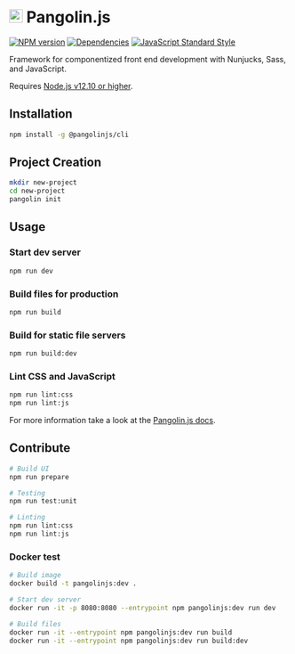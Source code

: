 # <img alt="" src="https://cdn.jsdelivr.net/gh/pangolinjs/brand/icon/icon.svg" width="24"> Pangolin.js

[![NPM version][npm-image]][npm-url]
[![Dependencies][dependencies-image]][dependencies-url]
[![JavaScript Standard Style][standard-image]][standard-url]

Framework for componentized front end development with Nunjucks, Sass, and JavaScript.

Requires [Node.js v12.10 or higher](https://nodejs.org).

## Installation

```bash
npm install -g @pangolinjs/cli
```

## Project Creation

```bash
mkdir new-project
cd new-project
pangolin init
```

## Usage

### Start dev server

```bash
npm run dev
```

### Build files for production

```bash
npm run build
```

### Build for static file servers

```bash
npm run build:dev
```

### Lint CSS and JavaScript

```bash
npm run lint:css
npm run lint:js
```

For more information take a look at the [Pangolin.js docs](https://pangolinjs.org).

## Contribute

```bash
# Build UI
npm run prepare

# Testing
npm run test:unit

# Linting
npm run lint:css
npm run lint:js
```

### Docker test

```bash
# Build image
docker build -t pangolinjs:dev .

# Start dev server
docker run -it -p 8080:8080 --entrypoint npm pangolinjs:dev run dev

# Build files
docker run -it --entrypoint npm pangolinjs:dev run build
docker run -it --entrypoint npm pangolinjs:dev run build:dev
```

[npm-image]: https://img.shields.io/npm/v/@pangolinjs/core.svg?style=flat-square
[npm-url]: https://www.npmjs.com/package/@pangolinjs/core

[dependencies-image]: https://img.shields.io/david/pangolinjs/core.svg?style=flat-square
[dependencies-url]: https://www.npmjs.com/package/@pangolinjs/core?activeTab=dependencies

[standard-image]: https://img.shields.io/badge/Code_Style-Standard-brightgreen.svg?style=flat-square&logo=javascript&logoColor=white
[standard-url]: https://standardjs.com
